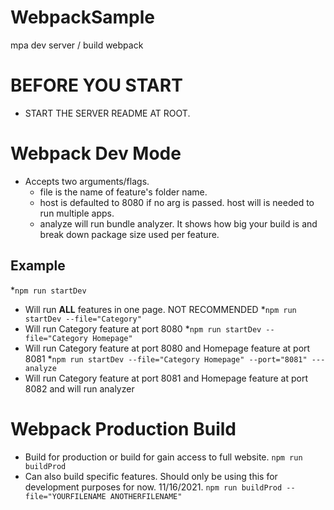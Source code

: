 # WebpackSample
mpa dev server / build webpack
# BEFORE YOU START
* START THE SERVER README AT ROOT.

# Webpack Dev Mode
* Accepts two arguments/flags.
  - file is the name of feature's folder name.
  - host is defaulted to 8080 if no arg is passed. host will is needed to run   multiple apps.
  - analyze will run bundle analyzer. It shows how big your build is and break down package size used per feature.

## Example
*```npm run startDev```
  - Will run **ALL** features in one page. NOT RECOMMENDED
*```npm run startDev --file="Category"```
  - Will run Category feature at port 8080
*```npm run startDev --file="Category Homepage"```
  - Will run Category feature at port 8080 and Homepage feature at port 8081
*```npm run startDev --file="Category Homepage" --port="8081" ---analyze```
  - Will run Category feature at port 8081 and Homepage feature at port 8082 and will run analyzer

# Webpack Production Build
* Build for production or build for gain access to full website.
```npm run buildProd```
* Can also build specific features. Should only be using this for development purposes for now. 11/16/2021.
```npm run buildProd --file="YOURFILENAME ANOTHERFILENAME"```
